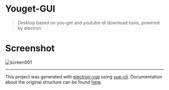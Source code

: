# Youget-GUI

>Desktop based on you-get and youtube-dl download tools, powered by electron


# Screenshot
![screen001](https://github.com/leopoo/Youget-GUI/blob/master/screen1.png?raw=true)







---

This project was generated with [electron-vue](https://github.com/SimulatedGREG/electron-vue) using [vue-cli](https://github.com/vuejs/vue-cli). Documentation about the original structure can be found [here](https://simulatedgreg.gitbooks.io/electron-vue/content/index.html).
